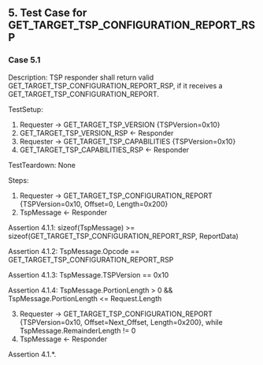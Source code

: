 ## 5. Test Case for GET_TARGET_TSP_CONFIGURATION_REPORT_RSP

### Case 5.1

Description: TSP responder shall return valid GET_TARGET_TSP_CONFIGURATION_REPORT_RSP, if it receives a GET_TARGET_TSP_CONFIGURATION_REPORT.

TestSetup:
1. Requester -> GET_TARGET_TSP_VERSION {TSPVersion=0x10}
2. GET_TARGET_TSP_VERSION_RSP <- Responder
3. Requester -> GET_TARGET_TSP_CAPABILITIES {TSPVersion=0x10}
4. GET_TARGET_TSP_CAPABILITIES_RSP <- Responder

TestTeardown: None

Steps:
1. Requester -> GET_TARGET_TSP_CONFIGURATION_REPORT {TSPVersion=0x10, Offset=0, Length=0x200}
2. TspMessage <- Responder

Assertion 4.1.1:
    sizeof(TspMessage) >= sizeof(GET_TARGET_TSP_CONFIGURATION_REPORT_RSP, ReportData)

Assertion 4.1.2:
    TspMessage.Opcode == GET_TARGET_TSP_CONFIGURATION_REPORT_RSP

Assertion 4.1.3:
    TspMessage.TSPVersion == 0x10

Assertion 4.1.4:
    TspMessage.PortionLength > 0 && TspMessage.PortionLength <= Request.Length

3. Requester -> GET_TARGET_TSP_CONFIGURATION_REPORT {TSPVersion=0x10, Offset=Next_Offset, Length=0x200}, while TspMessage.RemainderLength != 0
4. TspMessage <- Responder

Assertion 4.1.*.
